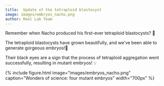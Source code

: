 ```yaml
---
title:  Update of the tetraploid blastocyst
image: images/embryos_nacho.png
author: Real Lab Team
---
```


Remember when Nacho produced his first-ever tetraploid blastocysts? 🤔

The tetraploid blastocysts have grown beautifully, and we’ve been able to generate gorgeous embryos!🐁 

Their black eyes are a sign that the process of tetraploid aggregation went successfully, resulting in mutant embryos! 💡

{% include figure.html image="images/embryos_nacho.png" 
caption="Wonders of science: four mutant embryos" 
width="700px" %}
